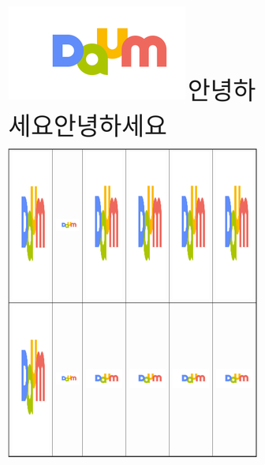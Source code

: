 <img src="daum.png">
<table border = "1">
  <tr>
  <th><img src = "daum.png" height = "300px"></th>
    <td><img src = "daum.png" height = "100%"></td>
    <td><img src = "daum.png" height = "300px"></td>
    <td><img src = "daum.png" height = "300px"></td>
    <td><img src = "daum.png" height = "300px"></td>
    <td><img src = "daum.png" height = "300px"></td>
  <span style = "font-size : 50px;">안녕하세요</span>
  </tr>
  <tr>
  <th><img src = "daum.png" height = "300px"></th>
    <td><img src = "daum.png" height = "100%"></td>
    <td><img src = "daum.png" height = "100%"></td>
    <td><img src = "daum.png" height = "100%"></td>
    <td><img src = "daum.png" height = "100%"></td>
    <td><img src = "daum.png" height = "100%"></td>
  <span style = "font-size : 50px;">안녕하세요</span>
  </tr>
  </table>

